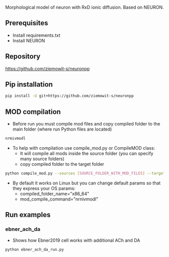 Morphological model of neuron with RxD ionic diffusion. Based on NEURON.

## Prerequisites

* Install requirements.txt
* Install NEURON

## Repository

https://github.com/ziemowit-s/neuronpp

## Pip installation
```bash
pip install -U git+https://github.com/ziemowit-s/neuronpp
```
## MOD compilation
* Before run you must compile mod files and copy compiled folder to the main folder (where run Python files are located)
```bash
nrmivmodl
```

* To help with compilation use compile_mod.py or CompileMOD class:
  * It will compile all mods inside the source folder (you can specify many source folders)
  * copy compiled folder to the target folder 
```bash
python compile_mod.py --sources [SOURCE_FOLDER_WITH_MOD_FILES] --target [TARGET_FOLDER]
``` 
  * By default it works on Linux but you can change default params so that they express your OS params:
    * compiled_folder_name="x86_64"
    * mod_compile_command="nrnivmodl"


## Run examples

### ebner_ach_da
* Shows how Ebner2019 cell works with additional ACh and DA 
```bash
python ebner_ach_da_run.py
```